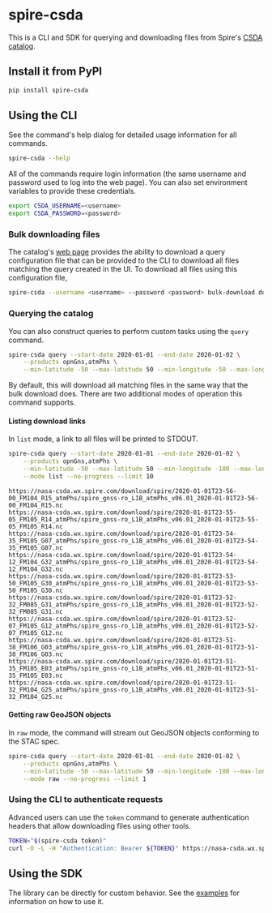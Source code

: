 # spire-csda

This is a CLI and SDK for querying and downloading files from Spire's
[CSDA catalog](https://nasa-csda.wx.spire.com/).

## Install it from PyPI

```bash
pip install spire-csda
```

## Using the CLI

See the command's help dialog for detailed usage information for all commands.

```bash
spire-csda --help
```

All of the commands require login information (the same username and password
used to log into the web page). You can also set environment variables to provide
these credentials.

```bash
export CSDA_USERNAME=<username>
export CSDA_PASSWORD=<password>
```

### Bulk downloading files

The catalog's [web page](https://nasa-csda.wx.spire.com/) provides the 
ability to download a query configuration file that can be provided to
the CLI to download all files matching the query created in the UI. To
download all files using this configuration file,

```bash
spire-csda --username <username> --password <password> bulk-download download-config.json
```

### Querying the catalog

You can also construct queries to perform custom tasks using the `query`
command.

```bash
spire-csda query --start-date 2020-01-01 --end-date 2020-01-02 \
	--products opnGns,atmPhs \
	--min-latitude -50 --max-latitude 50 --min-longitude -50 --max-longitude 50
```

By default, this will download all matching files in the same way that the bulk
download does. There are two additional modes of operation this command supports.

#### Listing download links

In `list` mode, a link to all files will be printed to STDOUT.

```bash
spire-csda query --start-date 2020-01-01 --end-date 2020-01-02 \
	--products opnGns,atmPhs \
	--min-latitude -50 --max-latitude 50 --min-longitude -100 --max-longitude 100 \
    --mode list --no-progress --limit 10
```
```
https://nasa-csda.wx.spire.com/download/spire/2020-01-01T23-56-00_FM104_R15_atmPhs/spire_gnss-ro_L1B_atmPhs_v06.01_2020-01-01T23-56-00_FM104_R15.nc
https://nasa-csda.wx.spire.com/download/spire/2020-01-01T23-55-05_FM105_R14_atmPhs/spire_gnss-ro_L1B_atmPhs_v06.01_2020-01-01T23-55-05_FM105_R14.nc
https://nasa-csda.wx.spire.com/download/spire/2020-01-01T23-54-35_FM105_G07_atmPhs/spire_gnss-ro_L1B_atmPhs_v06.01_2020-01-01T23-54-35_FM105_G07.nc
https://nasa-csda.wx.spire.com/download/spire/2020-01-01T23-54-12_FM104_G32_atmPhs/spire_gnss-ro_L1B_atmPhs_v06.01_2020-01-01T23-54-12_FM104_G32.nc
https://nasa-csda.wx.spire.com/download/spire/2020-01-01T23-53-50_FM105_G30_atmPhs/spire_gnss-ro_L1B_atmPhs_v06.01_2020-01-01T23-53-50_FM105_G30.nc
https://nasa-csda.wx.spire.com/download/spire/2020-01-01T23-52-32_FM085_G31_atmPhs/spire_gnss-ro_L1B_atmPhs_v06.01_2020-01-01T23-52-32_FM085_G31.nc
https://nasa-csda.wx.spire.com/download/spire/2020-01-01T23-52-07_FM105_G12_atmPhs/spire_gnss-ro_L1B_atmPhs_v06.01_2020-01-01T23-52-07_FM105_G12.nc
https://nasa-csda.wx.spire.com/download/spire/2020-01-01T23-51-38_FM106_G03_atmPhs/spire_gnss-ro_L1B_atmPhs_v06.01_2020-01-01T23-51-38_FM106_G03.nc
https://nasa-csda.wx.spire.com/download/spire/2020-01-01T23-51-35_FM105_E03_atmPhs/spire_gnss-ro_L1B_atmPhs_v06.01_2020-01-01T23-51-35_FM105_E03.nc
https://nasa-csda.wx.spire.com/download/spire/2020-01-01T23-51-32_FM104_G25_atmPhs/spire_gnss-ro_L1B_atmPhs_v06.01_2020-01-01T23-51-32_FM104_G25.nc
```

#### Getting raw GeoJSON objects

In `raw` mode, the command will stream out GeoJSON objects conforming to the STAC spec.

```bash
spire-csda query --start-date 2020-01-01 --end-date 2020-01-02 \
	--products opnGns,atmPhs \
	--min-latitude -50 --max-latitude 50 --min-longitude -100 --max-longitude 100 \
    --mode raw --no-progress --limit 1
```

### Using the CLI to authenticate requests

Advanced users can use the `token` command to generate authentication headers that allow
downloading files using other tools.

```bash
TOKEN="$(spire-csda token)"
curl -O -L -H "Authentication: Bearer ${TOKEN}" https://nasa-csda.wx.spire.com/download/spire/2020-01-01T23-56-00_FM104_R15_atmPhs/spire_gnss-ro_L1B_atmPhs_v06.01_2020-01-01T23-56-00_FM104_R15.nc -o 
```

## Using the SDK

The library can be directly for custom behavior. See the [examples](examples) for information
on how to use it.
